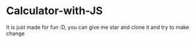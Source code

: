 # Calculator-with-JS
It is just made for fun :D, you can give me star and clone it and try to make change
